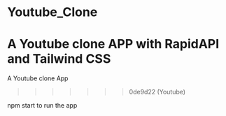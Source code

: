 # Youtube_Clone
A Youtube clone APP with RapidAPI and Tailwind CSS
=======
A Youtube clone App
>>>>>>> 0de9d22 (Youtube)


npm start to run the app

